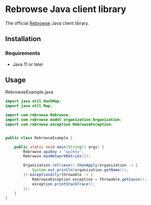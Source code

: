# Rebrowse Java client library

The official [Rebrowse](https://rebrowse.dev/) Java client library.

## Installation

### Requirements

- Java 11 or later

## Usage

RebrowseExample.java

```java
import java.util.HashMap;
import java.util.Map;

import com.rebrowse.Rebrowse;
import com.rebrowse.model.organization.Organization;
import com.rebrowse.exception.RebrowseException;


public class RebrowseExample {

    public static void main(String[] args) {
        Rebrowse.apiKey = "apiKey";
        Rebrowse.maxNetworkRetries(2);

        Organization.retrieve().thenApply(organization -> {
            System.out.println(organization.getName());
        }).exceptionally(throwable -> {
            RebrowseException exception = throwable.getCause();
            exception.printStackTrace();
        });
    }
}
```
